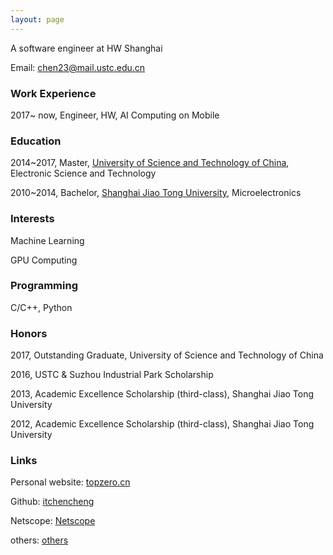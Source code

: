 ```yaml
---
layout: page
---
```


A software engineer at HW Shanghai

Email: chen23@mail.ustc.edu.cn

### Work Experience
2017~ now, Engineer, HW, AI Computing on Mobile

### Education
2014~2017, Master, [University of Science and Technology of China](http://www.ustc.edu.cn), Electronic Science and Technology

2010~2014, Bachelor, [Shanghai Jiao Tong University](http://www.sjtu.edu.cn), Microelectronics

### Interests
Machine Learning

GPU Computing

### Programming
C/C++, Python

### Honors
2017, Outstanding Graduate, University of Science and Technology of China

2016, USTC & Suzhou Industrial Park Scholarship

2013, Academic Excellence Scholarship (third-class), Shanghai Jiao Tong University

2012, Academic Excellence Scholarship (third-class), Shanghai Jiao Tong University

### Links
Personal website: [topzero.cn](http://topzero.cn)

Github: [itchencheng](https://github.com/itchencheng)

Netscope: [Netscope](http://topzero.cn/sub_projects/netscope/index.html)

others: [others](http://topzero.cn/mkdn/blog)

